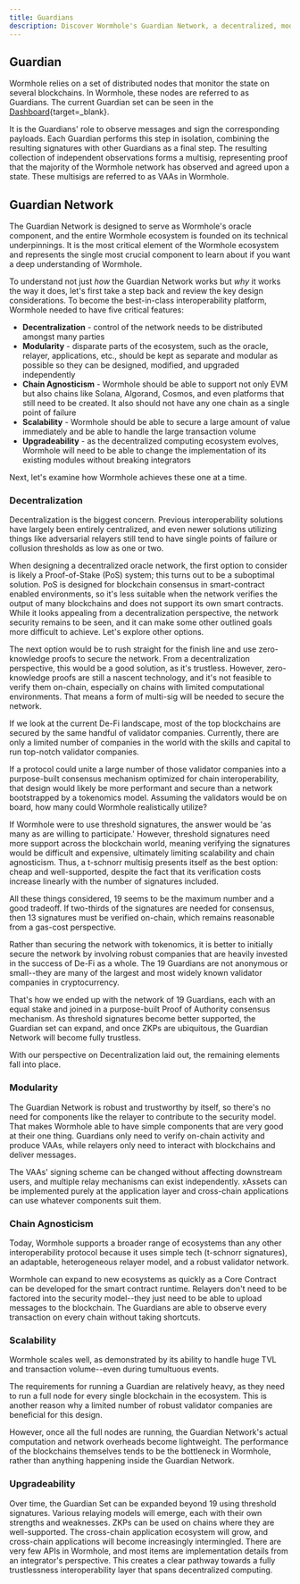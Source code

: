 ```yaml
---
title: Guardians
description: Discover Wormhole's Guardian Network, a decentralized, modular system enabling secure and scalable cross-chain communication across multiple blockchain ecosystems.
---
```


## Guardian

Wormhole relies on a set of distributed nodes that monitor the state on several blockchains. In Wormhole, these nodes are referred to as Guardians. The current Guardian set can be seen in the [Dashboard](https://wormhole-foundation.github.io/wormhole-dashboard/#/?endpoint=Mainnet){target=\_blank}.

It is the Guardians' role to observe messages and sign the corresponding payloads. Each Guardian performs this step in isolation, combining the resulting signatures with other Guardians as a final step. The resulting collection of independent observations forms a multisig, representing proof that the majority of the Wormhole network has observed and agreed upon a state. These multisigs are referred to as VAAs in Wormhole.

## Guardian Network

The Guardian Network is designed to serve as Wormhole's oracle component, and the entire Wormhole ecosystem is founded on its technical underpinnings. It is the most critical element of the Wormhole ecosystem and represents the single most crucial component to learn about if you want a deep understanding of Wormhole.

To understand not just _how_ the Guardian Network works but _why_ it works the way it does, let's first take a step back and review the key design considerations. To become the best-in-class interoperability platform, Wormhole needed to have five critical features:

- **Decentralization** - control of the network needs to be distributed amongst many parties
- **Modularity** - disparate parts of the ecosystem, such as the oracle, relayer, applications, etc., should be kept as separate and modular as possible so they can be designed, modified, and upgraded independently
- **Chain Agnosticism** - Wormhole should be able to support not only EVM but also chains like Solana, Algorand, Cosmos, and even platforms that still need to be created. It also should not have any one chain as a single point of failure
- **Scalability** - Wormhole should be able to secure a large amount of value immediately and be able to handle the large transaction volume
- **Upgradeability** - as the decentralized computing ecosystem evolves, Wormhole will need to be able to change the implementation of its existing modules without breaking integrators

Next, let's examine how Wormhole achieves these one at a time.

### Decentralization

Decentralization is the biggest concern. Previous interoperability solutions have largely been entirely centralized, and even newer solutions utilizing things like adversarial relayers still tend to have single points of failure or collusion thresholds as low as one or two.

When designing a decentralized oracle network, the first option to consider is likely a Proof-of-Stake (PoS) system; this turns out to be a suboptimal solution. PoS is designed for blockchain consensus in smart-contract enabled environments, so it's less suitable when the network verifies the output of many blockchains and does not support its own smart contracts. While it looks appealing from a decentralization perspective, the network security remains to be seen, and it can make some other outlined goals more difficult to achieve. Let's explore other options.

The next option would be to rush straight for the finish line and use zero-knowledge proofs to secure the network. From a decentralization perspective, this would be a good solution, as it's trustless. However, zero-knowledge proofs are still a nascent technology, and it's not feasible to verify them on-chain, especially on chains with limited computational environments. That means a form of multi-sig will be needed to secure the network.

If we look at the current De-Fi landscape, most of the top blockchains are secured by the same handful of validator companies. Currently, there are only a limited number of companies in the world with the skills and capital to run top-notch validator companies.

If a protocol could unite a large number of those validator companies into a purpose-built consensus mechanism optimized for chain interoperability, that design would likely be more performant and secure than a network bootstrapped by a tokenomics model. Assuming the validators would be on board, how many could Wormhole realistically utilize?

If Wormhole were to use threshold signatures, the answer would be 'as many as are willing to participate.' However, threshold signatures need more support across the blockchain world, meaning verifying the signatures would be difficult and expensive, ultimately limiting scalability and chain agnosticism. Thus, a t-schnorr multisig presents itself as the best option: cheap and well-supported, despite the fact that its verification costs increase linearly with the number of signatures included.

All these things considered, 19 seems to be the maximum number and a good tradeoff. If two-thirds of the signatures are needed for consensus, then 13 signatures must be verified on-chain, which remains reasonable from a gas-cost perspective.

Rather than securing the network with tokenomics, it is better to initially secure the network by involving robust companies that are heavily invested in the success of De-Fi as a whole. The 19 Guardians are not anonymous or small--they are many of the largest and most widely known validator companies in cryptocurrency. 

That's how we ended up with the network of 19 Guardians, each with an equal stake and joined in a purpose-built Proof of Authority consensus mechanism. As threshold signatures become better supported, the Guardian set can expand, and once ZKPs are ubiquitous, the Guardian Network will become fully trustless.

With our perspective on Decentralization laid out, the remaining elements fall into place.

### Modularity

The Guardian Network is robust and trustworthy by itself, so there's no need for components like the relayer to contribute to the security model. That makes Wormhole able to have simple components that are very good at their one thing. Guardians only need to verify on-chain activity and produce VAAs, while relayers only need to interact with blockchains and deliver messages.

The VAAs' signing scheme can be changed without affecting downstream users, and multiple relay mechanisms can exist independently. xAssets can be implemented purely at the application layer and cross-chain applications can use whatever components suit them.

### Chain Agnosticism

Today, Wormhole supports a broader range of ecosystems than any other interoperability protocol because it uses simple tech (t-schnorr signatures), an adaptable, heterogeneous relayer model, and a robust validator network.

Wormhole can expand to new ecosystems as quickly as a Core Contract can be developed for the smart contract runtime. Relayers don't need to be factored into the security model--they just need to be able to upload messages to the blockchain. The Guardians are able to observe every transaction on every chain without taking shortcuts.

### Scalability

Wormhole scales well, as demonstrated by its ability to handle huge TVL and transaction volume--even during tumultuous events.

The requirements for running a Guardian are relatively heavy, as they need to run a full node for every single blockchain in the ecosystem. This is another reason why a limited number of robust validator companies are beneficial for this design.

However, once all the full nodes are running, the Guardian Network's actual computation and network overheads become lightweight. The performance of the blockchains themselves tends to be the bottleneck in Wormhole, rather than anything happening inside the Guardian Network.

### Upgradeability

Over time, the Guardian Set can be expanded beyond 19 using threshold signatures. Various relaying models will emerge, each with their own strengths and weaknesses. ZKPs can be used on chains where they are well-supported. The cross-chain application ecosystem will grow, and cross-chain applications will become increasingly intermingled. There are very few APIs in Wormhole, and most items are implementation details from an integrator's perspective. This creates a clear pathway towards a fully trustlessness interoperability layer that spans decentralized computing.
